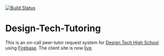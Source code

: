 [![Build Status](https://travis-ci.org/david476/Design-Tech-Tutoring.svg?branch=master)](https://travis-ci.org/david476/Design-Tech-Tutoring)

# Design-Tech-Tutoring
This is an on-call peer-tutor request system for [Design Tech High School](http://www.designtechhighschool.org/) using [Firebase](https://firebase.google.com/). The client site is now [live](https://tutoring.dtechhs.org/).
